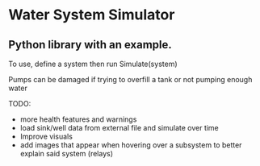 # Water System Simulator

## Python library with an example.

To use, define a system then run Simulate(system)


Pumps can be damaged if trying to overfill a tank or not pumping enough water

TODO:
- more health features and warnings
- load sink/well data from external file and simulate over time
- Improve visuals
- add images that appear when hovering over a subsystem to better explain said system (relays)
